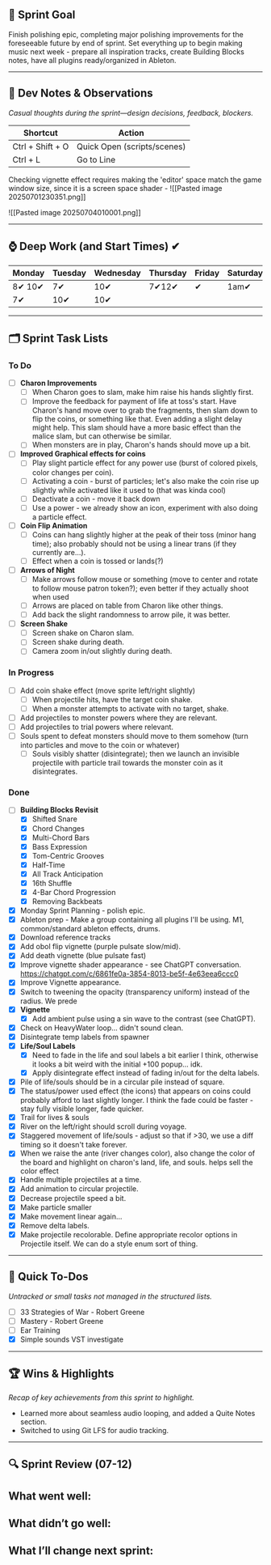 
## 🎯 Sprint Goal  
Finish polishing epic, completing major polishing improvements for the foreseeable future by end of sprint. Set everything up to begin making music next week - prepare all inspiration tracks, create Building Blocks notes, have all plugins ready/organized in Ableton.

---
## 🧠 Dev Notes & Observations  
_Casual thoughts during the sprint—design decisions, feedback, blockers._

| Shortcut         | Action                      |
| ---------------- | --------------------------- |
| Ctrl + Shift + O | Quick Open (scripts/scenes) |
| Ctrl + L         | Go to Line                  |

Checking vignette effect requires making the 'editor' space match the game window size, since it is a screen space shader - 
![[Pasted image 20250701230351.png]]

![[Pasted image 20250704010001.png]]

---

## ⌚ Deep Work (and Start Times) ✔

| Monday | Tuesday | Wednesday | Thursday | Friday | Saturday | Sunday |
| ------ | ------- | --------- | -------- | ------ | -------- | ------ |
| 8✔ 10✔ | 7✔      | 10✔       | 7✔12✔    | ✔      | 1am✔     | 10✔    |
| 7✔     | 10✔     | 10✔<br>   |          |        |          |        |

---
## 🗂️ Sprint Task Lists
### To Do  
- [ ] **Charon Improvements**
	- [ ] When Charon goes to slam, make him raise his hands slightly first. 
	- [ ] Improve the feedback for payment of life at toss's start. Have Charon's hand move over to grab the fragments, then slam down to flip the coins, or something like that. Even adding a slight delay might help. This slam should have a more basic effect than the malice slam, but can otherwise be similar.
	- [ ] When monsters are in play, Charon's hands should move up a bit. 
- [ ] **Improved Graphical effects for coins**
	- [ ] Play slight particle effect for any power use (burst of colored pixels, color changes per coin).
	- [ ] Activating a coin - burst of particles; let's also make the coin rise up slightly while activated like it used to (that was kinda cool)
	- [ ] Deactivate a coin - move it back down
	- [ ] Use a power - we already show an icon, experiment with also doing a particle effect.
- [ ] **Coin Flip Animation**
	- [ ] Coins can hang slightly higher at the peak of their toss (minor hang time); also probably should not be using a linear trans (if they currently are...).
	- [ ] Effect when a coin is tossed or lands(?)
- [ ] **Arrows of Night**
	- [ ] Make arrows follow mouse or something (move to center and rotate to follow mouse patron token?); even better if they actually shoot when used
	- [ ] Arrows are placed on table from Charon like other things.
	- [ ] Add back the slight randomness to arrow pile, it was better. 
- [ ] **Screen Shake**
	- [ ] Screen shake on Charon slam.
	- [ ] Screen shake during death.
	- [ ] Camera zoom in/out slightly during death.

### In Progress  
- [ ] Add coin shake effect (move sprite left/right slightly)
	- [ ] When projectile hits, have the target coin shake.
	- [ ] When a monster attempts to activate with no target, shake.
- [ ] Add projectiles to monster powers where they are relevant.
- [ ] Add projectiles to trial powers where relevant.
- [ ] Souls spent to defeat monsters should move to them somehow (turn into particles and move to the coin or whatever)
	- [ ] Souls visibly shatter (disintegrate); then we launch an invisible projectile with particle trail towards the monster coin as it disintegrates.

### Done  
- [ ] **Building Blocks Revisit**
	- [x] Shifted Snare
	- [x] Chord Changes
	- [x] Multi-Chord Bars
	- [x] Bass Expression
	- [x] Tom-Centric Grooves
	- [x] Half-Time
	- [x] All Track Anticipation
	- [x] 16th Shuffle
	- [x] 4-Bar Chord Progression
	- [x] Removing Backbeats
- [x] Monday Sprint Planning - polish epic.
- [x] Ableton prep - Make a group containing all plugins I'll be using. M1, common/standard ableton effects, drums.
- [x] Download reference tracks
- [x] Add obol flip vignette (purple pulsate slow/mid).
- [x] Add death vignette (blue pulsate fast)
- [x] Improve vignette shader appearance - see ChatGPT conversation. https://chatgpt.com/c/6861fe0a-3854-8013-be5f-4e63eea6ccc0
- [x]  Improve Vignette appearance.
- [x] Switch to tweening the opacity (transparency uniform) instead of the radius. We prede
- [x] **Vignette**
	- [x] Add ambient pulse using a sin wave to the contrast (see ChatGPT).
- [x] Check on HeavyWater loop... didn't sound clean.
- [x] Disintegrate temp labels from spawner
- [x] **Life/Soul Labels**
	- [x] Need to fade in the life and soul labels a bit earlier I think, otherwise it looks a bit weird with the initial +100 popup... idk.
	- [x] Apply disintegrate effect instead of fading in/out for the delta labels.
- [x] Pile of life/souls should be in a circular pile instead of square.
- [x] The status/power used effect (the icons) that appears on coins could probably afford to last slightly longer. I think the fade could be faster - stay fully visible longer, fade quicker.
- [x] Trail for lives & souls
- [x] River on the left/right should scroll during voyage.
- [x] Staggered movement of life/souls - adjust so that if >30, we use a diff timing so it doesn't take forever.
- [x] When we raise the ante (river changes color), also change the color of the board and highlight on charon's land, life, and souls. helps sell the color effect
- [x] Handle multiple projectiles at a time. 
- [x] Add animation to circular projectile.
- [x] Decrease projectile speed a bit.
- [x] Make particle smaller
- [x] Make movement linear again...
- [x] Remove delta labels.
- [x] Make projectile recolorable. Define appropriate recolor options in Projectile itself. We can do a style enum sort of thing.
---
## 📝 Quick To-Dos  
_Untracked or small tasks not managed in the structured lists._
- [ ] 33 Strategies of War - Robert Greene
- [ ] Mastery - Robert Greene
- [ ] Ear Training
- [x] Simple sounds VST investigate

---
## 🏆 Wins & Highlights
_Recap of key achievements from this sprint to highlight._
- Learned more about seamless audio looping, and added a Quite Notes section.
- Switched to using Git LFS for audio tracking.

---
## 🔍 Sprint Review (07-12)  
**What went well:**  
-  

**What didn’t go well:**  
-  

**What I’ll change next sprint:**  
-  
